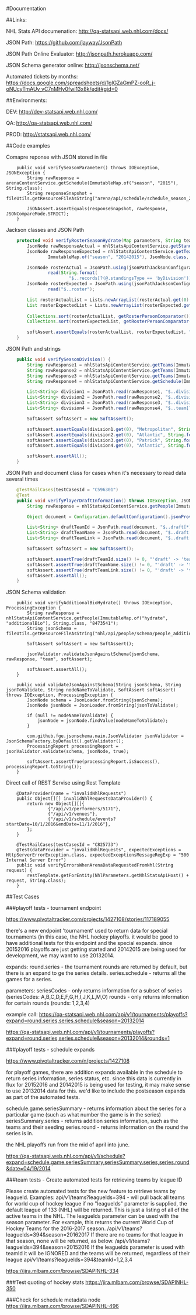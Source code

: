 #Documentation

##Links:

NHL Stats API documenation: http://qa-statsapi.web.nhl.com/docs/
    
JSON Path: https://github.com/jayway/JsonPath

JSON Path Online Evaluator: http://jsonpath.herokuapp.com/

JSON Schema generator online: http://jsonschema.net/

Automated tickets by months: https://docs.google.com/spreadsheets/d/1glGZaGmPZ-ooR_j-oNUcyTmAUv_vC7nMHy0fwi13x8k/edit#gid=0

##Environments:

DEV: http://dev-statsapi.web.nhl.com/

QA: http://qa-statsapi.web.nhl.com/

PROD: http://statsapi.web.nhl.com/

##Code examples

Comapre reponse with JSON stored in file

```
    public void verifySeasonParameter() throws IOException, JSONException {
        String rawResponse = arenaContentService.getSchedule(ImmutableMap.of("season", "2015"), String.class);
        String responseSnapshot = fileUtils.getResourceFileAsString("arena/api/schedule/schedule_season_2015.json");

        JSONAssert.assertEquals(responseSnapshot, rawResponse, JSONCompareMode.STRICT);
    }
```

Jackson classes and JSON Path

```java
    protected void verifyRosterSeasonHydrate(Map parameters, String teamId, SoftAssert softAssert) {
        JsonNode rawResponseActual = nhlStatsApiContentService.getStandings(parameters, JsonNode.class);
        JsonNode rawResponseExpected = nhlStatsApiContentService.getTeams(
                ImmutableMap.of("season", "20142015"), JsonNode.class, String.format("%s/roster", teamId));

        JsonNode rosterActual = JsonPath.using(jsonPathJacksonConfiguration).parse(rawResponseActual).
                read(String.format(
                        "$..records[?(@.standingsType == 'byDivision')].teamRecords[?(@.team.id == %s)]..roster.roster", teamId));
        JsonNode rosterExpected = JsonPath.using(jsonPathJacksonConfiguration).parse(rawResponseExpected).
                read("$..roster");

        List rosterActualList = Lists.newArrayList(rosterActual.get(0).iterator());
        List rosterExpectedList = Lists.newArrayList(rosterExpected.get(0).iterator());
        
        Collections.sort(rosterActualList, getRosterPersonComparator());
        Collections.sort(rosterExpectedList, getRosterPersonComparator());

        softAssert.assertEquals(rosterActualList, rosterExpectedList, "Rosters are not the same");
    }
```

JSON Path and strings

```java
    public void verifySeasonDivision() {
        String rawResponse1 = nhlStatsApiContentService.getTeams(ImmutableMap.of("hydrate", "division"), String.class, "3");
        String rawResponse2 = nhlStatsApiContentService.getTeams(ImmutableMap.of("hydrate", "division", "season", "20012002"), String.class, "3");
        String rawResponse3 = nhlStatsApiContentService.getTeams(ImmutableMap.of("hydrate", "division", "season", "19881989"), String.class, "3");
        String rawResponse4 = nhlStatsApiContentService.getSchedule(ImmutableMap.of("date", "2001-11-06", "hydrate", "team(division)"), String.class);

        List<String> division1 = JsonPath.read(rawResponse1, "$..division.name");
        List<String> division2 = JsonPath.read(rawResponse2, "$..division.name");
        List<String> division3 = JsonPath.read(rawResponse3, "$..division.name");
        List<String> division4 = JsonPath.read(rawResponse4, "$..team[?(@.id==3)].division.name");

        SoftAssert softAssert = new SoftAssert();

        softAssert.assertEquals(division1.get(0), "Metropolitan", String.format("Incorrect division: %s", division1));
        softAssert.assertEquals(division2.get(0), "Atlantic", String.format("Incorrect division: %s", division2));
        softAssert.assertEquals(division3.get(0), "Patrick", String.format("Incorrect division: %s", division3));
        softAssert.assertEquals(division4.get(0), "Atlantic", String.format("Incorrect division: %s", division4));

        softAssert.assertAll();
    }
```

JSON Path and document class for cases when it's necessary to read data several times

```java
    @TestRailCases(testCasesId = "C596301")
    @Test
    public void verifyPlayerDraftInformation() throws IOException, JSONException {
        String rawResponse = nhlStatsApiContentService.getPeople(ImmutableMap.of("hydrate", "draft"), String.class, "8470594");

        Object document = Configuration.defaultConfiguration().jsonProvider().parse(rawResponse);

        List<String> draftTeamId = JsonPath.read(document, "$..draft[*].team.id");
        List<String> draftTeamName = JsonPath.read(document, "$..draft[*].team.name");
        List<String> draftTeamLink = JsonPath.read(document, "$..draft[*].team.link");

        SoftAssert softAssert = new SoftAssert();

        softAssert.assertTrue(draftTeamId.size() != 0, "'draft' -> 'team' -> 'id' is absent");
        softAssert.assertTrue(draftTeamName.size() != 0, "'draft' -> 'team' -> 'name' is absent");
        softAssert.assertTrue(draftTeamLink.size() != 0, "'draft' -> 'team' -> 'link' is absent");
        softAssert.assertAll();
    }
```

JSON Schema validation

```
    public void verifyAdditionalBioHydrate() throws IOException, ProcessingException {
        String rawResponse = nhlStatsApiContentService.getPeople(ImmutableMap.of("hydrate", "additionalBio"), String.class, "8473541");
        String jsonSchema = fileUtils.getResourceFileAsString("nhl/api/people/schema/people_additional_bio_schema.json");

        SoftAssert softAssert = new SoftAssert();
        
        jsonValidator.validateJsonAgainstSchema(jsonSchema, rawResponse, "team", softAssert);
        
        softAssert.assertAll();
    }
    
    public void validateJsonAgainstSchema(String jsonSchema, String jsonToValidate, String nodeNameToValidate, SoftAssert softAssert) throws IOException, ProcessingException {
        JsonNode schema = JsonLoader.fromString(jsonSchema);
        JsonNode jsonNode = JsonLoader.fromString(jsonToValidate);

        if (null != nodeNameToValidate) {
            jsonNode = jsonNode.findValue(nodeNameToValidate);
        }

        com.github.fge.jsonschema.main.JsonValidator jsonValidator = JsonSchemaFactory.byDefault().getValidator();
        ProcessingReport processingReport = jsonValidator.validate(schema, jsonNode, true);

        softAssert.assertTrue(processingReport.isSuccess(), processingReport.toString());
    }
```

Direct call of REST Servise using Rest Template

```
    @DataProvider(name = "invalidNhlRequests")
    public Object[][] invalidNhlRequestsDataProvider() {
        return new Object[][]{
                {"/api/v1/performers/5171"},
                {"/api/v1/venues"},
                {"/api/v1/schedule/events?startDate=10/1/2016&endDate=11/1/2016"},
        };
    }

    @TestRailCases(testCasesId = "C825733")
    @Test(dataProvider = "invalidNhlRequests", expectedExceptions = HttpServerErrorException.class, expectedExceptionsMessageRegExp = "500 Internal Server Error")
    public void verifyErrorsWhenArenaDataRequestedFromNhl(String request) {
        restTemplate.getForEntity(NhlParameters.getNhlStatsApiHost() + request, String.class);
    }
```

##Test Cases

###playoff tests - tournament endpoint

https://www.pivotaltracker.com/projects/1427108/stories/117189055

there's a new endpoint 'tournament' used to return data for special tournaments (in this case, the NHL hockey playoffs.  it would be good to have additional tests for this endpoint and the special expands.  since 20152016 playoffs are just getting started and 20142015 are being used for development, we may want to use 20132014.  

expands:
round.series - the tournament rounds are returned by default, but there is an expand to ge the series details.
series.schedule - returns all the games for a series.

parameters:
seriesCodes - only returns information for a subset of series (seriesCodes: A,B,C,D,E,F,G,H,I,J,K,L,M,O)
rounds - only returns information for certain rounds (rounds: 1,2,3,4)

example call:
https://qa-statsapi.web.nhl.com/api/v1/tournaments/playoffs?expand=round.series,series.schedule&season=20132014

https://qa-statsapi.web.nhl.com/api/v1/tournaments/playoffs?expand=round.series,series.schedule&season=20132014&rounds=1

###playoff tests - schedule expands

https://www.pivotaltracker.com/n/projects/1427108

for playoff games, there are addition expands available in the schedule to return series information, series status, etc.  since this data is currently in flux for 20152016 and 20142015 is being used for testing, it may make sense to use 20132014 data for this.  we'd like to include the postseason expands as part of the automated tests.

schedule.game.seriesSummary - returns information about the series for a particular game (such as what number the game is in the series)
seriesSummary.series - returns addition series information, such as the teams and their seeding
series.round - returns information on the round the series is in.

the NHL playoffs run from the mid of april into june.

https://qa-statsapi.web.nhl.com/api/v1/schedule?expand=schedule.game.seriesSummary,seriesSummary.series,series.round&date=04/19/2014

###team tests - Create automated tests for retrieving teams by league ID

Please create automated tests for the new feature to retrieve teams by leagueId.
Examples:
api/v1/teams?leagueIds=394 - will pull back all teams for world cup of hockey league
if no "leagueIds" parameter is supplied, the default league of 133 (NHL) will be returned. This is just a listing of all of the active teams in the NHL.
The leagueIds parameter can be used with the season parameter. For example, this returns
the current World Cup of Hockey Teams for the 2016-2017 season.
/api/v1/teams?leagueIds=394&season=20162017
If there are no teams for that league in that season, none will be returned, as below.
/api/v1/teams?leagueIds=394&season=20152016
If the leagueIds parameter is used with teamId it will be IGNORED and the teams will be returned, regardless of their league
api/v1/teams?leagueIds=394&teamId=1,2,3,4

https://jira.mlbam.com/browse/SDAPINHL-334

###Test quoting of hockey stats
https://jira.mlbam.com/browse/SDAPINHL-350

###Check for schedule metadata node
https://jira.mlbam.com/browse/SDAPINHL-496

